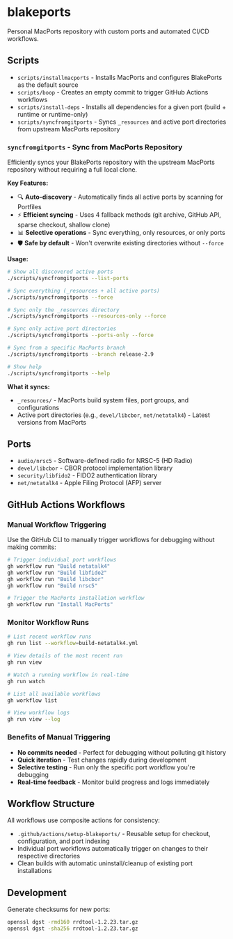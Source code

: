 # blakeports
Personal MacPorts repository with custom ports and automated CI/CD workflows.

## Scripts

- `scripts/installmacports` - Installs MacPorts and configures BlakePorts as the default source
- `scripts/boop` - Creates an empty commit to trigger GitHub Actions workflows
- `scripts/install-deps` - Installs all dependencies for a given port (build + runtime or runtime-only)
- `scripts/syncfromgitports` - Syncs `_resources` and active port directories from upstream MacPorts repository

### `syncfromgitports` - Sync from MacPorts Repository

Efficiently syncs your BlakePorts repository with the upstream MacPorts repository without requiring a full local clone.

**Key Features:**
- 🔍 **Auto-discovery** - Automatically finds all active ports by scanning for Portfiles
- ⚡ **Efficient syncing** - Uses 4 fallback methods (git archive, GitHub API, sparse checkout, shallow clone)  
- 📊 **Selective operations** - Sync everything, only resources, or only ports
- 🛡️ **Safe by default** - Won't overwrite existing directories without `--force`

**Usage:**
```bash
# Show all discovered active ports
./scripts/syncfromgitports --list-ports

# Sync everything (_resources + all active ports)
./scripts/syncfromgitports --force

# Sync only the _resources directory 
./scripts/syncfromgitports --resources-only --force

# Sync only active port directories
./scripts/syncfromgitports --ports-only --force

# Sync from a specific MacPorts branch
./scripts/syncfromgitports --branch release-2.9

# Show help
./scripts/syncfromgitports --help
```

**What it syncs:**
- `_resources/` - MacPorts build system files, port groups, and configurations
- Active port directories (e.g., `devel/libcbor`, `net/netatalk4`) - Latest versions from MacPorts

## Ports

- `audio/nrsc5` - Software-defined radio for NRSC-5 (HD Radio)
- `devel/libcbor` - CBOR protocol implementation library  
- `security/libfido2` - FIDO2 authentication library
- `net/netatalk4` - Apple Filing Protocol (AFP) server

## GitHub Actions Workflows

### Manual Workflow Triggering

Use the GitHub CLI to manually trigger workflows for debugging without making commits:

```bash
# Trigger individual port workflows
gh workflow run "Build netatalk4"
gh workflow run "Build libfido2" 
gh workflow run "Build libcbor"
gh workflow run "Build nrsc5"

# Trigger the MacPorts installation workflow
gh workflow run "Install MacPorts"
```

### Monitor Workflow Runs

```bash
# List recent workflow runs
gh run list --workflow=build-netatalk4.yml

# View details of the most recent run
gh run view

# Watch a running workflow in real-time
gh run watch

# List all available workflows
gh workflow list

# View workflow logs
gh run view --log
```

### Benefits of Manual Triggering

- **No commits needed** - Perfect for debugging without polluting git history
- **Quick iteration** - Test changes rapidly during development  
- **Selective testing** - Run only the specific port workflow you're debugging
- **Real-time feedback** - Monitor build progress and logs immediately

## Workflow Structure

All workflows use composite actions for consistency:
- `.github/actions/setup-blakeports/` - Reusable setup for checkout, configuration, and port indexing
- Individual port workflows automatically trigger on changes to their respective directories
- Clean builds with automatic uninstall/cleanup of existing port installations

## Development

Generate checksums for new ports:
```bash
openssl dgst -rmd160 rrdtool-1.2.23.tar.gz
openssl dgst -sha256 rrdtool-1.2.23.tar.gz
```